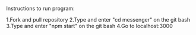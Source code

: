 Instructions to run program:

1.Fork and pull repository 2.Type and enter "cd messenger" on the git bash 3.Type and enter "npm start" on the git bash 4.Go to localhost:3000
